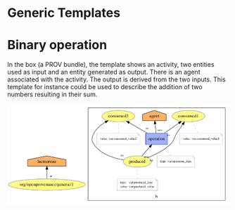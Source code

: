 
# Generic Templates

# Binary operation

In the box (a PROV bundle), the template shows an activity, two entities used as input and an entity generated as output. There is an agent associated with the activity. The output is derived from the two inputs.
This template for instance could be used to describe the addition of two numbers resulting in their sum.


![Binary Operation Template](1.png)

